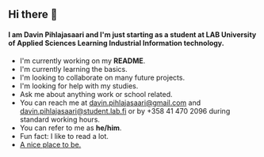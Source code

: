 ## Hi there 👋

#### I am Davin Pihlajasaari and I'm just starting as a student at LAB University of Applied Sciences Learning Industrial Information technology. 

- I'm currently working on my **README**.
- I'm currently learning the basics.
- I'm looking to collaborate on many future projects.
- I'm looking for help with my studies.
- Ask me about anything work or school related.
- You can reach me at davin.pihlajasaari@gmail.com and davin.pihlajasaari@student.lab.fi or by +358 41 470 2096 during standard working hours.
- You can refer to me as **he/him**.
- Fun fact: I like to read a lot.
- [A nice place to be.](https://elab.lab.fi/en)
